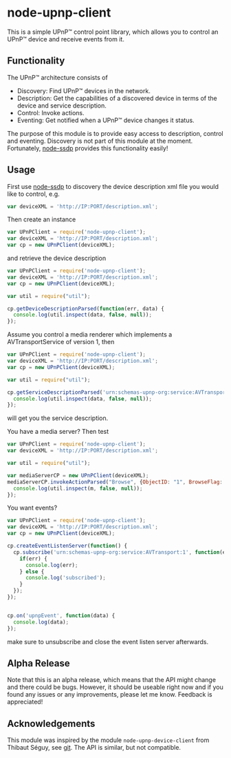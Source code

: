 # node-upnp-client
This is a simple UPnP&trade; control point library, which allows you to control an UPnP&trade; device and receive events from it.

## Functionality
The UPnP&trade; architecture consists of
* Discovery: Find UPnP&trade; devices in the network.
* Description: Get the capabilities of a discovered device in terms of the device and service description.
* Control: Invoke actions.
* Eventing: Get notified when a UPnP&trade; device changes it status.

The purpose of this module is to provide easy access to description, control and eventing. Discovery is not part of this module at the moment. Fortunately, [node-ssdp](https://www.npmjs.com/package/node-ssdp) provides this functionality easily!

## Usage
First use [node-ssdp](https://www.npmjs.com/package/node-ssdp) to discovery the device description xml file you would like to control, e.g.
```javascript
var deviceXML = 'http://IP:PORT/description.xml';
```
Then create an instance
```javascript
var UPnPClient = require('node-upnp-client');
var deviceXML = 'http://IP:PORT/description.xml';
var cp = new UPnPClient(deviceXML);
```
and retrieve the device description
```javascript
var UPnPClient = require('node-upnp-client');
var deviceXML = 'http://IP:PORT/description.xml';
var cp = new UPnPClient(deviceXML);

var util = require("util");

cp.getDeviceDescriptionParsed(function(err, data) {
  console.log(util.inspect(data, false, null));
});
```
Assume you control a media renderer which implements a AVTransportService of version 1, then
```javascript
var UPnPClient = require('node-upnp-client');
var deviceXML = 'http://IP:PORT/description.xml';
var cp = new UPnPClient(deviceXML);

var util = require("util");

cp.getServiceDescriptionParsed('urn:schemas-upnp-org:service:AVTransport:1', function(err, data) {
  console.log(util.inspect(data, false, null));
});
```
will get you the service description.

You have a media server? Then test
```javascript
var UPnPClient = require('node-upnp-client');
var deviceXML = 'http://IP:PORT/description.xml';

var util = require("util");

var mediaServerCP = new UPnPClient(deviceXML);
mediaServerCP.invokeActionParsed("Browse", {ObjectID: "1", BrowseFlag: "BrowseDirectChildren", Filter: "*", StartingIndex: 0}, 'urn:schemas-upnp-org:service:ContentDirectory:1', function(err, m) {
  console.log(util.inspect(m, false, null));
});
```


You want events?
```javascript
var UPnPClient = require('node-upnp-client');
var deviceXML = 'http://IP:PORT/description.xml';
var cp = new UPnPClient(deviceXML);

cp.createEventListenServer(function() {
  cp.subscribe('urn:schemas-upnp-org:service:AVTransport:1', function(err) {
    if(err) {
      console.log(err);
    } else {
      console.log('subscribed');
    }
  });
});


cp.on('upnpEvent', function(data) {
  console.log(data);
});
```
make sure to unsubscribe and close the event listen server afterwards.


## Alpha Release
Note that this is an alpha release, which means that the API might change and there could be bugs. However, it should be useable right now and if you found
any issues or any improvements, please let me know. Feedback is appreciated!


## Acknowledgements
This module was inspired by the module `node-upnp-device-client` from Thibaut Séguy, see [git](https://github.com/thibauts/node-upnp-device-client). The API is similar, but not compatible.
